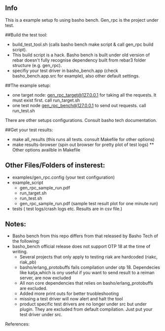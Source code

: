 ## Info
This is a example setup fo using basho bench.
Gen_rpc is the project under test.

##Build the test tool:
* build_test_tool.sh (calls basho bench make script & call gen_rpc build script).
* This build script is a hack. Basho bench is built under old version of rebar doesn't fully recognise dependency built from rebar3 folder structure (e.g. gen_rpc).
* specifiy your test driver in basho_bench.app (check basho_bench.app.src for example), also other default settings.

##The example setup:
* one target node: gen_rpc_target@127.0.0.1 for taking all the requests. It must exist first.
call run_target.sh 
* one test node gen_rpc_bench@127.0.0.1 to send out requests.
call run_test.sh 

There are other setups configurations. Consult basho tech documentation.

##Get your test results:
* make all_results  (this runs all tests. consult Makefile for other options)
* make results-browser  (spin out browser for pretty plot of test logs)
** Other options availble in Makefile

## Other Files/Folders of insterest:
* examples/gen_rpc.config (your test configuration)
* example_script
  - gen_rpc_sample_run.pdf
  - run_target.sh
  - run_test.sh
  - gen_rpc_sample_run.pdf (sample test result plot for one minute run)
* tests ( test logs/crash logs etc. Results are in csv file.)

## Notes:
* Basho bench from this repo differs from that released by Basho Tech of the following:
* basho_bench official release does not support OTP 18 at the time of writing.
  - Several projects that only apply to testing riak are hardcoded (riakc, riak_pb)
  - basho/erlang_protobuffs fails compilation under otp 18. 
    Dependecies like katja,which is ony useful if you want to send result to a reiman server, are now excluded
  - All non core dependencies that relies on basho/erlang_protobuffs are excluded.
  - Added more print outs for better truobleshooting
  - missing a test driver will now alert and halt the tool 
  - product specific test drivers are no longer under src but under plugin.
    They are excluded from default compilation. Just put your test driver under src.



References:

